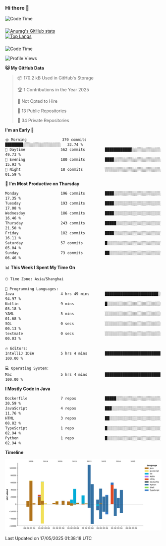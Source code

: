 ### Hi there 👋 

![Code Time](https://img.shields.io/endpoint?style=flat&url=https://codetime-api.datreks.com/badge/1061?logoColor=white%26project=%26recentMS=0%26showProject=false)

<!--
**Muyiafan/Muyiafan** is a ✨ _special_ ✨ repository because its `README.md` (this file) appears on your GitHub profile.

Here are some ideas to get you started:

- 🔭 I’m currently working on ...
- 🌱 I’m currently learning ...
- 👯 I’m looking to collaborate on ...
- 🤔 I’m looking for help with ...
- 💬 Ask me about ...
- 📫 How to reach me: ...
- 😄 Pronouns: ...
- ⚡ Fun fact: ...
-->

### 

[![Anurag's GitHub stats](https://github-readme-stats.vercel.app/api?username=Muyiafan)](https://github.com/anuraghazra/github-readme-stats)
<br>
[![Top Langs](https://github-readme-stats.vercel.app/api/top-langs/?username=Muyiafan)](https://github.com/anuraghazra/github-readme-stats)

### 

<!--START_SECTION:waka-->
![Code Time](http://img.shields.io/badge/Code%20Time-6%2C768%20hrs%2034%20mins-blue)

![Profile Views](http://img.shields.io/badge/Profile%20Views-0-blue)

**🐱 My GitHub Data** 

> 📦 170.2 kB Used in GitHub's Storage 
 > 
> 🏆 1 Contributions in the Year 2025
 > 
> 🚫 Not Opted to Hire
 > 
> 📜 13 Public Repositories 
 > 
> 🔑 34 Private Repositories 
 > 
**I'm an Early 🐤** 

```text
🌞 Morning                370 commits         ████████░░░░░░░░░░░░░░░░░   32.74 % 
🌆 Daytime                562 commits         ████████████░░░░░░░░░░░░░   49.73 % 
🌃 Evening                180 commits         ████░░░░░░░░░░░░░░░░░░░░░   15.93 % 
🌙 Night                  18 commits          ░░░░░░░░░░░░░░░░░░░░░░░░░   01.59 % 
```
📅 **I'm Most Productive on Thursday** 

```text
Monday                   196 commits         ████░░░░░░░░░░░░░░░░░░░░░   17.35 % 
Tuesday                  193 commits         ████░░░░░░░░░░░░░░░░░░░░░   17.08 % 
Wednesday                186 commits         ████░░░░░░░░░░░░░░░░░░░░░   16.46 % 
Thursday                 243 commits         █████░░░░░░░░░░░░░░░░░░░░   21.50 % 
Friday                   182 commits         ████░░░░░░░░░░░░░░░░░░░░░   16.11 % 
Saturday                 57 commits          █░░░░░░░░░░░░░░░░░░░░░░░░   05.04 % 
Sunday                   73 commits          ██░░░░░░░░░░░░░░░░░░░░░░░   06.46 % 
```


📊 **This Week I Spent My Time On** 

```text
🕑︎ Time Zone: Asia/Shanghai

💬 Programming Languages: 
Java                     4 hrs 49 mins       ████████████████████████░   94.97 % 
Kotlin                   9 mins              █░░░░░░░░░░░░░░░░░░░░░░░░   03.18 % 
YAML                     5 mins              ░░░░░░░░░░░░░░░░░░░░░░░░░   01.68 % 
SQL                      0 secs              ░░░░░░░░░░░░░░░░░░░░░░░░░   00.13 % 
textmate                 0 secs              ░░░░░░░░░░░░░░░░░░░░░░░░░   00.03 % 

🔥 Editors: 
IntelliJ IDEA            5 hrs 4 mins        █████████████████████████   100.00 % 

💻 Operating System: 
Mac                      5 hrs 4 mins        █████████████████████████   100.00 % 
```

**I Mostly Code in Java** 

```text
Dockerfile               7 repos             █████░░░░░░░░░░░░░░░░░░░░   20.59 % 
JavaScript               4 repos             ███░░░░░░░░░░░░░░░░░░░░░░   11.76 % 
HTML                     3 repos             ██░░░░░░░░░░░░░░░░░░░░░░░   08.82 % 
TypeScript               1 repo              █░░░░░░░░░░░░░░░░░░░░░░░░   02.94 % 
Python                   1 repo              █░░░░░░░░░░░░░░░░░░░░░░░░   02.94 % 
```



**Timeline**

![Lines of Code chart](https://raw.githubusercontent.com/Muyiafan/Muyiafan/main/assets/bar_graph.png)


 Last Updated on 17/05/2025 01:38:18 UTC
<!--END_SECTION:waka-->
